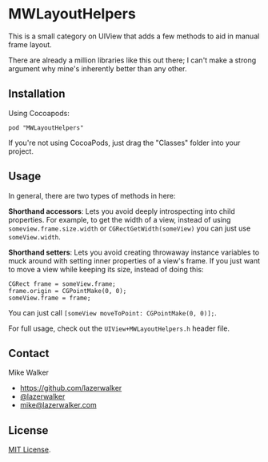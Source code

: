 

# MWLayoutHelpers

This is a small category on UIView that adds a few methods to aid in manual frame layout.

There are already a million libraries like this out there; I can't make a strong argument why mine's inherently better than any other.

## Installation
Using Cocoapods:

    pod "MWLayoutHelpers"

If you're not using CocoaPods, just drag the "Classes" folder into your project.


## Usage
In general, there are two types of methods in here:

**Shorthand accessors**: Lets you avoid deeply introspecting into child properties. For example, to get the width of a view, instead of using `someview.frame.size.width` or `CGRectGetWidth(someView)` you can just use `someView.width`.

**Shorthand setters**: Lets you avoid creating throwaway instance variables to muck around with setting inner properties of a view's frame. If you just want to move a view while keeping its size, instead of doing this:

    CGRect frame = someView.frame;
    frame.origin = CGPointMake(0, 0);
    someView.frame = frame;

You can just call `[someView moveToPoint: CGPointMake(0, 0)];`.

For full usage, check out the `UIView+MWLayoutHelpers.h` header file.


## Contact
Mike Walker

* https://github.com/lazerwalker
* [@lazerwalker](https://twitter.com/lazerwalker)
* mike@lazerwalker.com

## License
[MIT License](https://github.com/lazerwalker/MWLayoutHelpers/blob/master/LICENSE).